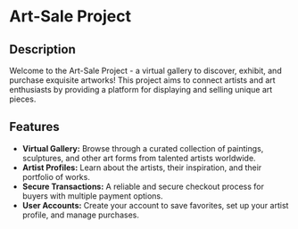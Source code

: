 # Art-Sale Project

## Description
Welcome to the Art-Sale Project - a virtual gallery to discover, exhibit, and purchase exquisite artworks! This project aims to connect artists and art enthusiasts by providing a platform for displaying and selling unique art pieces.

## Features
- **Virtual Gallery:** Browse through a curated collection of paintings, sculptures, and other art forms from talented artists worldwide.
- **Artist Profiles:** Learn about the artists, their inspiration, and their portfolio of works.
- **Secure Transactions:** A reliable and secure checkout process for buyers with multiple payment options.
- **User Accounts:** Create your account to save favorites, set up your artist profile, and manage purchases.
